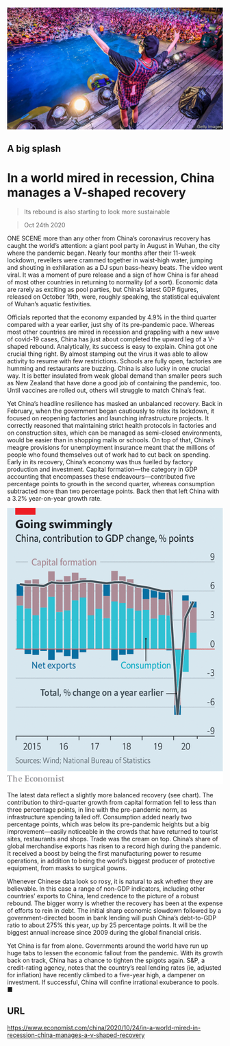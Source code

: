 ![](./images/20201024_CNP501.jpg)

## A big splash

# In a world mired in recession, China manages a V-shaped recovery

> Its rebound is also starting to look more sustainable

> Oct 24th 2020

ONE SCENE more than any other from China’s coronavirus recovery has caught the world’s attention: a giant pool party in August in Wuhan, the city where the pandemic began. Nearly four months after their 11-week lockdown, revellers were crammed together in waist-high water, jumping and shouting in exhilaration as a DJ spun bass-heavy beats. The video went viral. It was a moment of pure release and a sign of how China is far ahead of most other countries in returning to normality (of a sort). Economic data are rarely as exciting as pool parties, but China’s latest GDP figures, released on October 19th, were, roughly speaking, the statistical equivalent of Wuhan’s aquatic festivities.

Officials reported that the economy expanded by 4.9% in the third quarter compared with a year earlier, just shy of its pre-pandemic pace. Whereas most other countries are mired in recession and grappling with a new wave of covid-19 cases, China has just about completed the upward leg of a V-shaped rebound. Analytically, its success is easy to explain. China got one crucial thing right. By almost stamping out the virus it was able to allow activity to resume with few restrictions. Schools are fully open, factories are humming and restaurants are buzzing. China is also lucky in one crucial way. It is better insulated from weak global demand than smaller peers such as New Zealand that have done a good job of containing the pandemic, too. Until vaccines are rolled out, others will struggle to match China’s feat.

Yet China’s headline resilience has masked an unbalanced recovery. Back in February, when the government began cautiously to relax its lockdown, it focused on reopening factories and launching infrastructure projects. It correctly reasoned that maintaining strict health protocols in factories and on construction sites, which can be managed as semi-closed environments, would be easier than in shopping malls or schools. On top of that, China’s meagre provisions for unemployment insurance meant that the millions of people who found themselves out of work had to cut back on spending. Early in its recovery, China’s economy was thus fuelled by factory production and investment. Capital formation—the category in GDP accounting that encompasses these endeavours—contributed five percentage points to growth in the second quarter, whereas consumption subtracted more than two percentage points. Back then that left China with a 3.2% year-on-year growth rate.



![](./images/20201024_CNC170.png)

The latest data reflect a slightly more balanced recovery (see chart). The contribution to third-quarter growth from capital formation fell to less than three percentage points, in line with the pre-pandemic norm, as infrastructure spending tailed off. Consumption added nearly two percentage points, which was below its pre-pandemic heights but a big improvement—easily noticeable in the crowds that have returned to tourist sites, restaurants and shops. Trade was the cream on top. China’s share of global merchandise exports has risen to a record high during the pandemic. It received a boost by being the first manufacturing power to resume operations, in addition to being the world’s biggest producer of protective equipment, from masks to surgical gowns.

Whenever Chinese data look so rosy, it is natural to ask whether they are believable. In this case a range of non-GDP indicators, including other countries’ exports to China, lend credence to the picture of a robust rebound. The bigger worry is whether the recovery has been at the expense of efforts to rein in debt. The initial sharp economic slowdown followed by a government-directed boom in bank lending will push China’s debt-to-GDP ratio to about 275% this year, up by 25 percentage points. It will be the biggest annual increase since 2009 during the global financial crisis.

Yet China is far from alone. Governments around the world have run up huge tabs to lessen the economic fallout from the pandemic. With its growth back on track, China has a chance to tighten the spigots again. S&P, a credit-rating agency, notes that the country’s real lending rates (ie, adjusted for inflation) have recently climbed to a five-year high, a dampener on investment. If successful, China will confine irrational exuberance to pools. ■

## URL

https://www.economist.com/china/2020/10/24/in-a-world-mired-in-recession-china-manages-a-v-shaped-recovery
